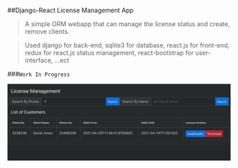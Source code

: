 ##Django-React License Management App
>A simple ORM webapp that can manage the license status and create, remove clients.

>Used django for back-end, sqlite3 for database, react.js for front-end,
>redux for react.js status management, react-bootstrap for user-interface, ...ect

###``Work In Progress``

![](res/img.png)